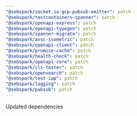 ```yaml
---
"@sebspark/socket.io-gcp-pubsub-emitter": patch
"@sebspark/testcontainers-spanner": patch
"@sebspark/openapi-express": patch
"@sebspark/openapi-typegen": patch
"@sebspark/spanner-migrate": patch
"@sebspark/avsc-isometric": patch
"@sebspark/openapi-client": patch
"@sebspark/promise-cache": patch
"@sebspark/health-check": patch
"@sebspark/openapi-core": patch
"@sebspark/cli-tester": patch
"@sebspark/opensearch": patch
"@sebspark/test-iap": patch
"@sebspark/logging": patch
"@sebspark/pubsub": patch
---
```


Updated dependencies
